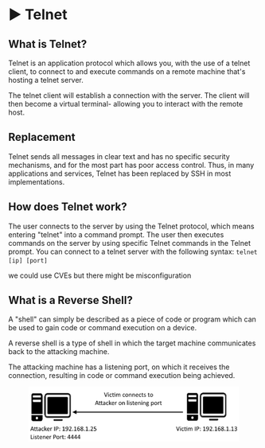 # ▶️ Telnet

## What is Telnet?

Telnet is an application protocol which allows you, with the use of a telnet client, to connect to and execute commands on a remote machine that's hosting a telnet server.

The telnet client will establish a connection with the server. The client will then become a virtual terminal- allowing you to interact with the remote host.

## Replacement

Telnet sends all messages in clear text and has no specific security mechanisms, and for the most part has poor access control. Thus, in many applications and services, Telnet has been replaced by SSH in most implementations.

## How does Telnet work?

The user connects to the server by using the Telnet protocol, which means entering "telnet" into a command prompt. The user then executes commands on the server by using specific Telnet commands in the Telnet prompt. You can connect to a telnet server with the following syntax: `telnet [ip] [port]`



we could use CVEs but there might be misconfiguration

## What is a Reverse Shell?

A "shell" can simply be described as a piece of code or program which can be used to gain code or command execution on a device.

A reverse shell is a type of shell in which the target machine communicates back to the attacking machine.

The attacking machine has a listening port, on which it receives the connection, resulting in code or command execution being achieved.

<figure><img src="../../.gitbook/assets/image (1).png" alt=""><figcaption></figcaption></figure>

